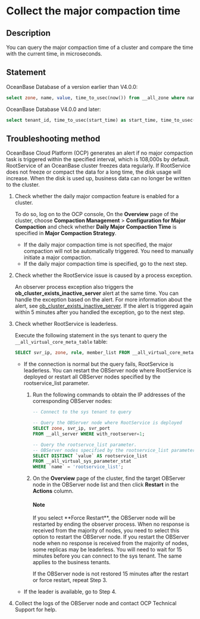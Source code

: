 # Collect the major compaction time

## Description

You can query the major compaction time of a cluster and compare the time with the current time, in microseconds.

## Statement

OceanBase Database of a version earlier than V4.0.0:

```sql
select zone, name, value, time_to_usec(now()) from __all_zone where name = 'merge_start_time';
```

OceanBase Database V4.0.0 and later:

```sql
select tenant_id, time_to_usec(start_time) as start_time, time_to_usec(now()) as now from CDB_OB_MAJOR_COMPACTION;
```

## Troubleshooting method

OceanBase Cloud Platform (OCP) generates an alert if no major compaction task is triggered within the specified interval, which is 108,000s by default. RootService of an OceanBase cluster freezes data regularly. If RootService does not freeze or compact the data for a long time, the disk usage will increase. When the disk is used up, business data can no longer be written to the cluster.

1. Check whether the daily major compaction feature is enabled for a cluster.

   To do so, log on to the OCP console, On the **Overview** page of the cluster, choose **Compaction Management** > **Configuration for Major Compaction** and check whether **Daily Major Compaction Time** is specified in **Major Compaction Strategy**.
  
   * If the daily major compaction time is not specified, the major compaction will not be automatically triggered. You need to manually initiate a major compaction.
   * If the daily major compaction time is specified, go to the next step.

2. Check whether the RootService issue is caused by a process exception.

   An observer process exception also triggers the **ob_cluster_exists_inactive_server** alert at the same time. You can handle the exception based on the alert. For more information about the alert, see [ob_cluster_exists_inactive_server](../../100.alarm-reference/200.ob-alert/400.ob_cluster_exists_inactive_server.md). If the alert is triggered again within 5 minutes after you handled the exception, go to the next step.

3. Check whether RootService is leaderless.

    Execute the following statement in the sys tenant to query the `__all_virtual_core_meta_table` table:

    ```sql
    SELECT svr_ip, zone, role, member_list FROM __all_virtual_core_meta_table;
    ```

    * If the connection is normal but the query fails, RootService is leaderless. You can restart the OBServer node where RootService is deployed or restart all OBServer nodes specified by the rootservice_list parameter.

       1. Run the following commands to obtain the IP addresses of the corresponding OBServer nodes:

          ```sql
          -- Connect to the sys tenant to query

          -- Query the OBServer node where RootService is deployed
          SELECT zone, svr_ip, svr_port
          FROM __all_server WHERE with_rootserver=1;

          -- Query the rootservce_list parameter.
          -- OBServer nodes specified by the rootservice_list parameter are separated with semicolons (;). Each part represents an OBServer node.
          SELECT DISTINCT `value` AS rootservice_list
          FROM __all_virtual_sys_parameter_stat
          WHERE `name` = 'rootservice_list';
          ```

       2. On the **Overview** page of the cluster, find the target OBServer node in the OBServer node list and then click **Restart** in the **Actions** column.

          <main id="notice" type='explain'>
          <h4>Note</h4>
          If you select **Force Restart**, the OBServer node will be restarted by ending the observer process. When no response is received from the majority of nodes, you need to select this option to restart the OBServer node. If you restart the OBServer node when no response is received from the majority of nodes, some replicas may be leaderless. You will need to wait for 15 minutes before you can connect to the sys tenant. The same applies to the business tenants.
          </main>

          If the OBServer node is not restored 15 minutes after the restart or force restart, repeat Step 3.

    * If the leader is available, go to Step 4.

4. Collect the logs of the OBServer node and contact OCP Technical Support for help.
